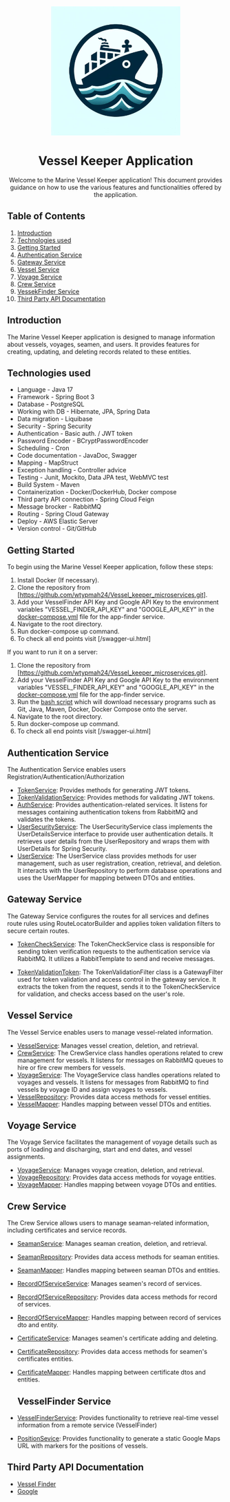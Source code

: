 <div style="text-align:center;">
    <img src="OIG2.QcRp9W8mofV14U1W5d4_.jpeg" width="300">
</div>
<div style="text-align:center;">
    
# Vessel Keeper Application
  Welcome to the Marine Vessel Keeper application! This document provides guidance on how to use the various features 
  and functionalities offered by the application.
</div>

## Table of Contents

1. [Introduction](#introduction)
2. [Technologies used](#technologies_used)
3. [Getting Started](#getting-started)
4. [Authentication Service](#authentication-service)
5. [Gateway Service](#gate-service)
6. [Vessel Service](#vessel-service)
7. [Voyage Service](#voyage-service)
8. [Crew Service](#crew-service)
9. [VessekFinder Service](#vesselfinder-service)
10. [Third Party API Documentation](#api-doc)

## Introduction <a name="introduction"></a>

The Marine Vessel Keeper application is designed to manage information about vessels, voyages, seamen,
and users. It provides features for creating, updating, and deleting records related to these entities.

## Technologies used <a name="technologies_used"></a>

- Language - Java 17
- Framework - Spring Boot 3
- Database - PostgreSQL
- Working with DB - Hibernate, JPA, Spring Data
- Data migration - Liquibase
- Security - Spring Security
- Authentication - Basic auth. / JWT token
- Password Encoder - BCryptPasswordEncoder
- Scheduling - Cron
- Code documentation - JavaDoc, Swagger
- Mapping - MapStruct
- Exception handling - Controller advice
- Testing - Junit, Mockito, Data JPA test, WebMVC test
- Build System - Maven
- Containerization - Docker/DockerHub, Docker compose
- Third party API connection - Spring Cloud Feign
- Message brocker - RabbitMQ
- Routing - Spring Cloud Gateway 
- Deploy - AWS Elastic Server
- Version control - Git/GitHub

## Getting Started <a name="getting-started"></a>

To begin using the Marine Vessel Keeper application, follow these steps:

1. Install Docker (If necessary).
2. Clone the repository from [https://github.com/wtypmah24/Vessel_keeper_microservices.git].
3. Add your VesselFinder API Key and Google API Key to the environment variables "VESSEL_FINDER_API_KEY" and "GOOGLE_API_KEY" 
in the [docker-compose.yml](https://github.com/wtypmah24/Vessel_keeper_microservices/blob/main/docker-compose.yml)
file for the app-finder service.
4. Navigate to the root directory.
5. Run docker-compose up command.
6. To check all end points visit [/swagger-ui.html]

If you want to run it on a server:

1. Clone the repository from [https://github.com/wtypmah24/Vessel_keeper_microservices.git].
2. Add your VesselFinder API Key and Google API Key to the environment variables "VESSEL_FINDER_API_KEY" and "GOOGLE_API_KEY" 
in the [docker-compose.yml](https://github.com/wtypmah24/Vessel_keeper_microservices/blob/main/docker-compose.yml)
file for the app-finder service.
3. Run the [bash script](https://github.com/wtypmah24/Vessel_keeper/blob/main/install_dependencies.sh) which will
   download necessary programs such as Git, Java, Maven, Docker, Docker Compose onto the server.
4. Navigate to the root directory.
5. Run docker-compose up command.
6. To check all end points visit [/swagger-ui.html]

## Authentication Service <a name="authentication-service"></a>

The Authentication Service enables users Registration/Authentication/Authorization

- [TokenService](https://github.com/wtypmah24/Vessel_keeper_microservices/blob/main/Authorization_Service/src/main/java/com/example/authorization_service/service/token/TokenService.java):
  Provides methods for generating JWT tokens.
- [TokenValidationService](https://github.com/wtypmah24/Vessel_keeper_microservices/blob/main/Authorization_Service/src/main/java/com/example/authorization_service/service/token/TokenValidationService.java):
  Provides methods for validating JWT tokens.
- [AuthService](https://github.com/wtypmah24/Vessel_keeper_microservices/blob/main/Authorization_Service/src/main/java/com/example/authorization_service/service/auth/AuthService.java):
  Provides authentication-related services.
  It listens for messages containing authentication tokens from RabbitMQ and validates the tokens.  
- [UserSecurityService](https://github.com/wtypmah24/Vessel_keeper_microservices/blob/main/Authorization_Service/src/main/java/com/example/authorization_service/service/user/UserSecurityService.java):
 The UserSecurityService class implements the UserDetailsService interface to provide user authentication details.
 It retrieves user details from the UserRepository and wraps them with UserDetails for Spring Security.
- [UserService](https://github.com/wtypmah24/Vessel_keeper_microservices/blob/main/Authorization_Service/src/main/java/com/example/authorization_service/service/user/UserService.java):
 The UserService class provides methods for user management, such as user registration, creation, retrieval, and deletion.
 It interacts with the UserRepository to perform database operations and uses the UserMapper for mapping between DTOs and entities.

## Gateway Service <a name="gate-service"></a> 
The Gateway Service configures the routes for all services
and defines route rules using RouteLocatorBuilder and applies token validation 
filters to secure certain routes.

- [TokenCheckService](https://github.com/wtypmah24/Vessel_keeper_microservices/blob/main/Gateway_Service/src/main/java/com/example/gateway_service/service/TokenCheckService.java):
  The TokenCheckService class is responsible for sending token verification requests 
  to the authentication service via RabbitMQ.
  It utilizes a RabbitTemplate to send and receive messages.

- [TokenValidationToken](https://github.com/wtypmah24/Vessel_keeper_microservices/blob/main/Gateway_Service/src/main/java/com/example/gateway_service/config/gateway/TokenValidationFilter.java):
  The TokenValidationFilter class is a GatewayFilter used for token validation and access control in the gateway service.
  It extracts the token from the request, sends it to the TokenCheckService for validation, and checks access based on the user's role.

## Vessel Service <a name="vessel-service"></a>

The Vessel Service enables users to manage vessel-related information.

- [VesselService](https://github.com/wtypmah24/Vessel_keeper_microservices/blob/main/Vessel_Service/src/main/java/com/marine/vessel_service/service/VesselService.java):
  Manages vessel creation, deletion, and retrieval.
- [CrewService](https://github.com/wtypmah24/Vessel_keeper_microservices/blob/main/Vessel_Service/src/main/java/com/marine/vessel_service/service/CrewService.java):
  The CrewService class handles operations related to crew management for vessels.
  It listens for messages on RabbitMQ queues to hire or fire crew members for vessels.
- [VoyageService](https://github.com/wtypmah24/Vessel_keeper_microservices/blob/main/Vessel_Service/src/main/java/com/marine/vessel_service/service/VoyageService.java):
  The VoyageService class handles operations related to voyages and vessels.
  It listens for messages from RabbitMQ to find vessels by voyage ID and assign voyages to vessels.  
- [VesselRepository](https://github.com/wtypmah24/Vessel_keeper_microservices/blob/main/Vessel_Service/src/main/java/com/marine/vessel_service/repository/VesselRepository.java):
  Provides data access methods for vessel entities.
- [VesselMapper](https://github.com/wtypmah24/Vessel_keeper_microservices/tree/main/Vessel_Service/src/main/java/com/marine/vessel_service/mapper):
  Handles mapping between vessel DTOs and entities.


## Voyage Service <a name="voyage-service"></a>

The Voyage Service facilitates the management of voyage details such as ports of loading and discharging,
start and end dates, and vessel assignments.

- [VoyageService](https://github.com/wtypmah24/Vessel_keeper_microservices/blob/main/Voyage_Service/src/main/java/com/marine/voyage_service/service/VoyageService.java):
  Manages voyage creation, deletion, and retrieval.
- [VoyageRepository](https://github.com/wtypmah24/Vessel_keeper_microservices/blob/main/Voyage_Service/src/main/java/com/marine/voyage_service/repository/VoyageRepository.java):
  Provides data access methods for voyage entities.
- [VoyageMapper](https://github.com/wtypmah24/Vessel_keeper_microservices/blob/main/Voyage_Service/src/main/java/com/marine/voyage_service/mapper/VoyageMapper.java):
  Handles mapping between voyage DTOs and entities.

## Crew Service <a name="crew-service"></a>

The Crew Service allows users to manage seaman-related information, including certificates
and service records.

- [SeamanService](https://github.com/wtypmah24/Vessel_keeper_microservices/blob/main/Crew_Service/src/main/java/com/example/crew_service/service/seaman/SeamanService.java):
  Manages seaman creation, deletion, and retrieval.
- [SeamanRepository](https://github.com/wtypmah24/Vessel_keeper_microservices/blob/main/Crew_Service/src/main/java/com/example/crew_service/repository/SeamanRepository.java):
  Provides data access methods for seaman entities.
- [SeamanMapper](https://github.com/wtypmah24/Vessel_keeper_microservices/blob/main/Crew_Service/src/main/java/com/example/crew_service/mapper/SeamanMapper.java):
  Handles mapping between seaman DTOs and entities.
- [RecordOfServiceService](https://github.com/wtypmah24/Vessel_keeper_microservices/blob/main/Crew_Service/src/main/java/com/example/crew_service/service/seaman/RecordOfServiceService.java):
  Manages seamen's record of services.
- [RecordOfServiceRepository](https://github.com/wtypmah24/Vessel_keeper_microservices/blob/main/Crew_Service/src/main/java/com/example/crew_service/repository/RecordOfServiceRepository.java):
  Provides data access methods for record of services.
- [RecordOfServiceMapper](https://github.com/wtypmah24/Vessel_keeper_microservices/blob/main/Crew_Service/src/main/java/com/example/crew_service/mapper/RecordOfServiceMapper.java):
  Handles mapping between record of services dto and entity.
- [CertificateService](https://github.com/wtypmah24/Vessel_keeper_microservices/blob/main/Crew_Service/src/main/java/com/example/crew_service/service/seaman/CertificateService.java):
  Manages seamen's certificate adding and deleting.
- [CertificateRepository](https://github.com/wtypmah24/Vessel_keeper_microservices/blob/main/Crew_Service/src/main/java/com/example/crew_service/repository/CertificateRepository.java):
  Provides data access methods for seamen's certificates entities.
- [CertificateMapper](https://github.com/wtypmah24/Vessel_keeper_microservices/blob/main/Crew_Service/src/main/java/com/example/crew_service/mapper/CertificateMapper.java):
  Handles mapping between certificate dtos and entities. 

  ## VesselFinder Service <a name="vesselfinder-service"></a>
- [VesselFinderService](https://github.com/wtypmah24/Vessel_keeper_microservices/blob/main/VesselFinder_Service/src/main/java/com/example/vesselfinder_service/service/VesselFinderService.java):
Provides functionality to retrieve real-time vessel information from a remote service (VesselFinder)
- [PositionSevice](https://github.com/wtypmah24/Vessel_keeper_microservices/blob/main/VesselFinder_Service/src/main/java/com/example/vesselfinder_service/service/PositionService.java): 
Provides functionality to generate a static Google Maps URL
with markers for the positions of vessels.

## Third Party API Documentation <a name="api-doc"></a>
- [Vessel Finder](https://api.vesselfinder.com/docs/)
- [Google](https://developers.google.com/maps/documentation/maps-static/start)
